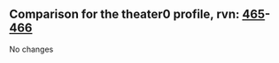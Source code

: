 ## Comparison for the theater0 profile, rvn: [465](https://github.com/PRO100KatYT/FortniteProfileRevisions/tree/main/profiles/theater0/465%20theater0.json)-[466](https://github.com/PRO100KatYT/FortniteProfileRevisions/tree/main/profiles/theater0/466%20theater0.json)

No changes
